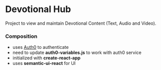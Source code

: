 # Devotional Hub
Project to view and maintain Devotional Content (Text, Audio and Video).

### Composition
* uses [Auth0](http://auth0.com) to authenticate
* need to update **auth0-variables.js** to work with auth0 service
* initialized with **create-react-app**
* uses **semantic-ui-react** for UI
